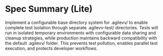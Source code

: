 # Spec Summary (Lite)

Implement a configurable base directory system for .agilevv/ to enable complete test isolation through separate .agilevv-test/ directories. Tests will run in isolated temporary environments with configurable data sharing and cleanup strategies, while production maintains backward compatibility with the default .agilevv/ folder. This prevents test pollution, enables parallel test execution, and protects developer workflows.

